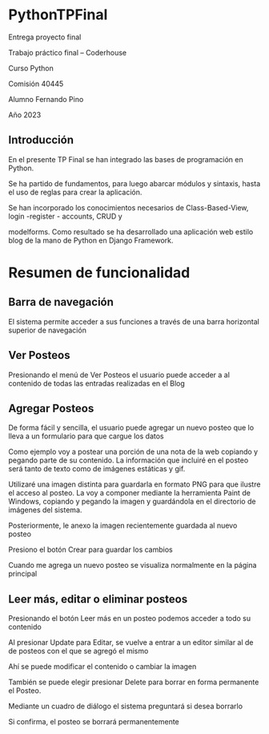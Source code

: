 # PythonTPFinal

Entrega proyecto final

Trabajo práctico final – Coderhouse

Curso Python

Comisión 40445

Alumno Fernando Pino

Año 2023


## Introducción

En el presente TP Final se han integrado las bases de programación en Python.

Se ha partido de fundamentos, para luego abarcar módulos y sintaxis, hasta el uso de reglas para crear la aplicación.

Se han incorporado los conocimientos necesarios de Class-Based-View, login -register - accounts, CRUD y

modelforms. Como resultado se ha desarrollado una aplicación web estilo blog de la mano de Python en Django Framework.

# Resumen de funcionalidad


## Barra de navegación

El sistema permite acceder a sus funciones a través de una barra horizontal superior de navegación


## Ver Posteos

Presionando el menú de Ver Posteos el usuario puede acceder a al contenido de todas las entradas realizadas en el Blog


## Agregar Posteos

De forma fácil y sencilla, el usuario puede agregar un nuevo posteo que lo lleva a un formulario para que cargue los datos

Como ejemplo voy a postear una porción de una nota de la web copiando y pegando parte de su contenido. La información que incluiré en el posteo será tanto de texto como de imágenes estáticas y gif.

Utilizaré una imagen distinta para guardarla en formato PNG para que ilustre el acceso al posteo. La voy a componer mediante la herramienta Paint de Windows, copiando y pegando la imagen y guardándola en el directorio de imágenes del sistema.

Posteriormente, le anexo la imagen recientemente guardada al nuevo posteo

Presiono el botón Crear para guardar los cambios

Cuando me agrega un nuevo posteo se visualiza normalmente en la página principal

## Leer más, editar o eliminar posteos

Presionando el botón Leer más en un posteo podemos acceder a todo su contenido

Al presionar Update para Editar, se vuelve a entrar a un editor similar al de de posteos con el que se agregó el mismo

Ahí se puede modificar el contenido o cambiar la imagen

También se puede elegir presionar Delete para borrar en forma permanente el Posteo.

Mediante un cuadro de diálogo el sistema preguntará si desea borrarlo

Si confirma, el posteo se borrará permanentemente

